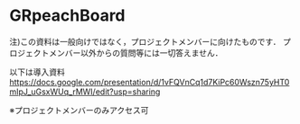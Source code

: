 # GRpeachBoard
注)この資料は一般向けではなく，プロジェクトメンバーに向けたものです．
プロジェクトメンバー以外からの質問等には一切答えません．

以下は導入資料
https://docs.google.com/presentation/d/1vFQVnCq1d7KiPc60Wszn75yHT0mIpJ_uGsxWUq_rMWI/edit?usp=sharing

※プロジェクトメンバーのみアクセス可
